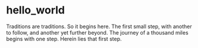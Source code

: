 # hello_world
Traditions are traditions.
So it begins here. The first small step, with another to follow, and another yet further beyond. The journey of a thousand miles begins with one step. Herein lies that first step.
